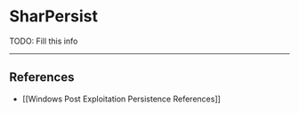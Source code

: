 # SharPersist

TODO: Fill this info

---
## References

- [[Windows Post Exploitation Persistence References]]